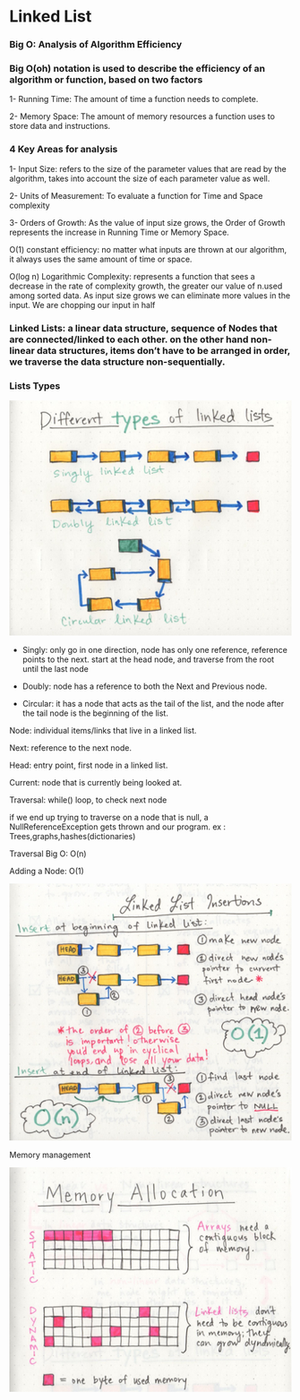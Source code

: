 # Linked List

### Big O: Analysis of Algorithm Efficiency

### Big O(oh) notation is used to describe the efficiency of an algorithm or function, based on two factors

1- Running Time: The amount of time a function needs to complete.

2- Memory Space: The amount of memory resources a function uses to store data and instructions.

###  4 Key Areas for analysis

1- Input Size: refers to the size of the parameter values that are read by the algorithm, takes into account the size of each parameter value as well.

2- Units of Measurement: To evaluate a function for Time and Space complexity

3- Orders of Growth: As the value of input size grows, the Order of Growth represents the increase in Running Time or Memory Space.


O(1) constant efficiency: no matter what inputs are thrown at our algorithm, it always uses the same amount of time or space.

O(log n) Logarithmic Complexity: represents a function that sees a decrease in the rate of complexity growth, the greater our value of n.used among sorted data. As input size grows we can eliminate more values in the input. We are chopping our input in half


### Linked Lists: a linear data structure, sequence of Nodes that are connected/linked to each other. on the other hand non-linear data structures, items don’t have to be arranged in order, we traverse the data structure non-sequentially.

### Lists Types

![](Linked.jpeg)

* Singly: only go in one direction, node has only one reference, reference points to the next. start at the head node, and traverse from the root until the last node

* Doubly: node has a reference to both the Next and Previous node.

* Circular: it has a node that acts as the tail of the list, 
and the node after the tail node is the beginning of the list.

Node: individual items/links that live in a linked list. 

Next: reference to the next node.

Head: entry point, first node in a linked list.

Current: node that is currently being looked at.


Traversal: while() loop, to check next node

if we end up trying to traverse on a node that is null, a NullReferenceException gets thrown and our program. ex : Trees,graphs,hashes(dictionaries)

Traversal Big O: O(n)

Adding a Node: O(1)

![](linkedboigo.jpeg)

Memory management

![](memorymanagementlinkedlist.jpeg)
